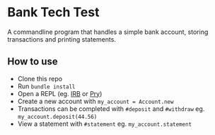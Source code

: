 # Bank Tech Test

A commandline program that handles a simple bank account, storing transactions and printing statements.


## How to use
* Clone this repo
* Run `bundle install`
* Open a REPL (eg.
[IRB](http://ruby-doc.org/stdlib-2.0.0/libdoc/irb/rdoc/IRB.html) or [Pry](https://github.com/pry/pry))
* Create a new account with `my_account = Account.new`
* Transactions can be completed with `#deposit` and `#withdraw` eg. `my_account.deposit(44.56)`
* View a statement with `#statement` eg. `my_account.statement`